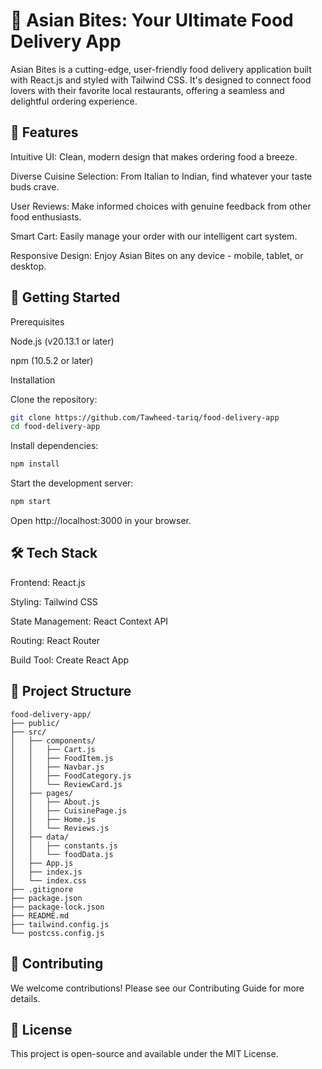 # 🍔 Asian Bites: Your Ultimate Food Delivery App

Asian Bites is a cutting-edge, user-friendly food delivery application built with React.js and styled with Tailwind CSS. It's designed to connect food lovers with their favorite local restaurants, offering a seamless and delightful ordering experience.

## 🌟 Features

Intuitive UI: Clean, modern design that makes ordering food a breeze.

Diverse Cuisine Selection: From Italian to Indian, find whatever your taste buds crave.

User Reviews: Make informed choices with genuine feedback from other food enthusiasts.

Smart Cart: Easily manage your order with our intelligent cart system.

Responsive Design: Enjoy Asian Bites on any device - mobile, tablet, or desktop.

## 🚀 Getting Started
Prerequisites

Node.js (v20.13.1 or later)

npm (10.5.2 or later)

Installation

Clone the repository:
```bash
git clone https://github.com/Tawheed-tariq/food-delivery-app
cd food-delivery-app
```

Install dependencies:
```bash
npm install
```

Start the development server:
```bash
npm start
```

Open http://localhost:3000 in your browser.

## 🛠️ Tech Stack

Frontend: React.js

Styling: Tailwind CSS

State Management: React Context API

Routing: React Router

Build Tool: Create React App

## 📁 Project Structure

```
food-delivery-app/
├── public/                 
├── src/
│   ├── components/         
│   │   ├── Cart.js        
│   │   ├── FoodItem.js    
│   │   ├── Navbar.js
│   │   ├── FoodCategory.js     
│   │   └── ReviewCard.js  
│   ├── pages/             
│   │   ├── About.js       
│   │   ├── CuisinePage.js 
│   │   ├── Home.js        
│   │   └── Reviews.js    
│   ├── data/
│   │   ├── constants.js          
│   │   └── foodData.js    
│   ├── App.js             
│   ├── index.js           
│   └── index.css
├── .gitignore         
├── package.json
├── package-lock.json
├── README.md        
├── tailwind.config.js     
└── postcss.config.js      
```

## 🤝 Contributing
We welcome contributions! Please see our Contributing Guide for more details.
## 📝 License
This project is open-source and available under the MIT License.
